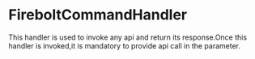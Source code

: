 # FireboltCommandHandler

This handler is used to invoke any api and return its response.Once this handler is invoked,it is mandatory to provide api call in the parameter.
